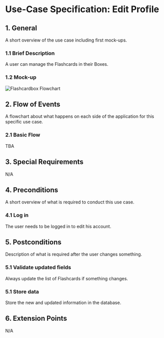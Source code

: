 # Use-Case Specification: Edit Profile


## 1. General
A short overview of the use case including first mock-ups.
### 1.1 Brief Description
A user can manage the Flashcards in their Boxes.

### 1.2 Mock-up

![Flashcardbox Flowchart](https://github.com/phoenixfeder/fc-com/raw/master/UseCases/FlashCard/mockup.png)

## 2. Flow of Events
A flowchart about what happens on each side of the application for this specific use case.
### 2.1 Basic Flow

TBA

	
## 3. Special Requirements

N/A


## 4. Preconditions
A short overview of what is required to conduct this use case.

### 4.1 Log in
The user needs to be logged in to edit his account.

 
## 5. Postconditions
Description of what is required after the user changes something.

### 5.1 Validate updated fields
Always update the list of Flashcards if something changes.

### 5.1 Store data
Store the new and updated information in the database.


## 6. Extension Points
N/A